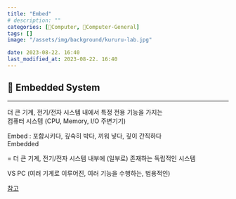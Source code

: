 ```yaml
---
title: "Embed"
# description: ""
categories: [💫Computer, 🌚Computer-General]
tags: []
image: "/assets/img/background/kururu-lab.jpg"

date: 2023-08-22. 16:40
last_modified_at: 2023-08-22. 16:40
---
```


## 💫 Embedded System

---

더 큰 기계, 전기/전자 시스템 내에서 특정 전용 기능을 가지는  
컴퓨터 시스템 (CPU, Memory, I/O 주변기기)  

Embed : 포함시키다, 깊숙히 박다, 끼워 넣다, 깊이 간직하다  
Embedded  

= 더 큰 기계, 전기/전자 시스템 내부에 (일부로) 존재하는 독립적인 시스템  

VS PC (여러 기계로 이루어진, 여러 기능을 수행하는, 범용적인)  

[참고](https://en.wikipedia.org/wiki/Embedded_system)  
